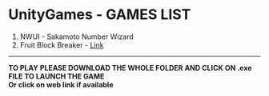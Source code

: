# UnityGames - GAMES LIST 
<ol>
  <li> NWUI - Sakamoto Number Wizard </li>
  <li> Fruit Block Breaker - <a href="https://sharemygame.com/@notaman958/block-breaker-bl">Link</a> </li> 
</ol>
<hr/>
<strong>TO PLAY PLEASE DOWNLOAD THE WHOLE FOLDER AND CLICK ON .exe FILE TO LAUNCH THE GAME</strong>
</br> <b>Or click on web link if available</b>

